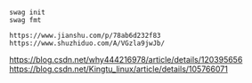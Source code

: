 
#
```text
swag init 
swag fmt
```

```text
https://www.jianshu.com/p/78ab6d232f83
https://www.shuzhiduo.com/A/VGzla9jwJb/
```

https://blog.csdn.net/why444216978/article/details/120395656
https://blog.csdn.net/Kingtu_linux/article/details/105766071